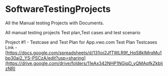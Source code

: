 # SoftwareTestingProjects
All the Manual testing Projects with Documents.

All manual testing projects Test plan,Test cases and test scenario

Project #1 - Testcase and Test Plan for App.vwo.com
Test Plan Testcases Link - [https://docs.google.com/spreadsheets/d/131ioi2JfTWLR9f_HqS8kIMrqMu1bp30ai2_YS-PSCzA/edit?usp=sharing](https://drive.google.com/drive/folders/11eAx342NHP1NGiqD_yQMAqfkZkbIjzNR)
